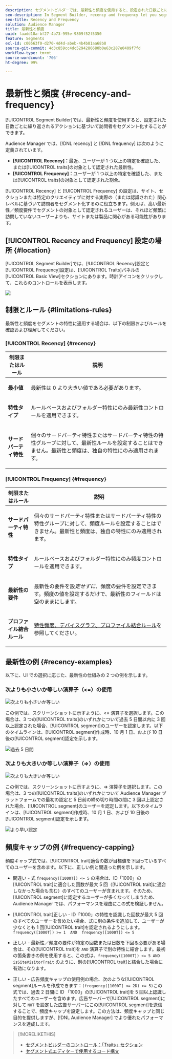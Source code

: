 ```yaml
---
description: セグメントビルダーでは、最新性と頻度を使用すると、設定された日数ごとに繰り返されるアクションに基づいて訪問者をセグメント化することができます。
seo-description: In Segment Builder, recency and frequency let you segment visitors based on actions that occur or repeat over a set daily interval.
seo-title: Recency and Frequency
solution: Audience Manager
title: 最新性と頻度
uuid: faadd18a-bf27-4b73-995e-9809f52f5350
feature: Segments
exl-id: c00563f0-d270-4d4d-abeb-4b4b81aa68b8
source-git-commit: 4d3c859cc4dc5294286680b0e63c287e0409f7fd
workflow-type: tm+mt
source-wordcount: '706'
ht-degree: 99%

---
```


# 最新性と頻度 {#recency-and-frequency}

[!UICONTROL Segment Builder]では、最新性と頻度を使用すると、設定された日数ごとに繰り返されるアクションに基づいて訪問者をセグメント化することができます。

Audience Manager では、[!DNL recency] と [!DNL frequency] は次のように定義されています。

* **[!UICONTROL Recency]：**&#x200B;最近、ユーザーが 1 つ以上の特定を確認した、または[!UICONTROL traits]の対象として認定された最新性。
* **[!UICONTROL Frequency]：**&#x200B;ユーザーが 1 つ以上の特定を確認した、または[!UICONTROL traits]の対象として認定された割合。

[!UICONTROL Recency] と [!UICONTROL Frequency] の設定は、サイト、セクションまたは特定のクリエイティブに対する実際の（または認識された）関心レベルに基づいて訪問者をセグメント化するのに役立ちます。例えば、高い最新性／頻度要件でセグメントの対象として認定されるユーザーは、それほど頻繁に訪問していないユーザーよりも、サイトまたは製品に関心がある可能性があります。

## [!UICONTROL Recency and Frequency] 設定の場所 {#location}

[!UICONTROL Segment Builder]では、[!UICONTROL Recency]設定と[!UICONTROL Frequency]設定は、[!UICONTROL Traits]パネルの[!UICONTROL Basic View]セクションにあります。時計アイコンをクリックして、これらのコントロールを表示します。

![](assets/recency_frequency.png)

## 制限とルール {#limitations-rules}

最新性と頻度をセグメントの特性に適用する場合は、以下の制限およびルールを確認および理解してください。

### [!UICONTROL Recency] {#recency}

<table id="table_026064124C694D75B7A960457D50170B"> 
 <thead> 
  <tr> 
   <th colname="col1" class="entry"> 制限またはルール </th> 
   <th colname="col2" class="entry"> 説明 </th> 
  </tr> 
 </thead>
 <tbody> 
  <tr> 
   <td colname="col1"> <p> <b>最小値</b> </p> </td> 
   <td colname="col2"> <p>最新性は 0 より大きい値である必要があります。 </p> </td> 
  </tr>
  <tr> 
   <td colname="col1"> <p> <b>特性タイプ</b> </p> </td> 
   <td colname="col2"> <p>ルールベースおよびフォルダー特性にのみ最新性コントロールを適用できます。 </p> </td> 
  </tr> 
  <tr> 
   <td colname="col1"> <p> <b>サードパーティ特性</b> </p> </td> 
   <td colname="col2"> <p>個々のサードパーティ特性またはサードパーティ特性の特性グループに対して、最新性ルールを設定することはできません。最新性と頻度は、独自の特性にのみ適用されます。 </p> </td> 
  </tr> 
 </tbody> 
</table>

### [!UICONTROL Frequency] {#frequency}

<table id="table_EBD621D26C8B4D03933E8C0753C892A7"> 
 <thead> 
  <tr> 
   <th colname="col1" class="entry"> 制限またはルール </th> 
   <th colname="col2" class="entry"> 説明 </th> 
  </tr> 
 </thead>
 <tbody> 
  <tr> 
   <td colname="col1"> <p> <b>サードパーティ特性</b> </p> </td> 
   <td colname="col2"> <p>個々のサードパーティ特性またはサードパーティ特性の特性グループに対して、頻度ルールを設定することはできません。最新性と頻度は、独自の特性にのみ適用されます。 </p> </td> 
  </tr> 
  <tr> 
   <td colname="col1"> <p> <b>特性タイプ</b> </p> </td> 
   <td colname="col2"> <p>ルールベースおよびフォルダー特性にのみ頻度コントロールを適用できます。 </p> </td> 
  </tr> 
  <tr> 
   <td colname="col1"> <p> <b>最新性の要件</b> </p> </td> 
   <td colname="col2"> <p>最新性の要件を設<i>定せずに</i>、頻度の要件を設定できます。頻度の値を設定するだけで、最新性のフィールドは空のままにします。 </p> </td> 
  </tr> 
  <tr> 
   <td colname="col1"> <p><b>プロファイル結合ルール</b> </p> </td> 
   <td colname="col2"> <p><a href="../../faq/faq-profile-merge.md#trait-freq-device-rules">特性頻度、デバイスグラフ、プロファイル結合ルール</a>を参照してください。 </p> </td> 
  </tr> 
 </tbody> 
</table>

## 最新性の例 {#recency-examples}

以下に、UI での選択に応じた、最新性の仕組みの 2 つの例を示します。

### 次よりも小さいか等しい演算子（&lt;=）の使用

![次よりも小さいか等しい](assets/less-than-equal-to.png)

この例では、スクリーンショットに示すように、&lt;= 演算子を選択します。この場合は、3 つの[!UICONTROL traits]のいずれかについて過去 5 日間以内に 3 回以上認定された場合、[!UICONTROL segment]のユーザーを認定します。以下のタイムラインは、[!UICONTROL segment]作成時、10 月 1 日、および 10 日後の[!UICONTROL segment]認定を示します。

![過去 5 日間](assets/last-5-days.png)

### 次よりも大きいか等しい演算子（=>）の使用

![次よりも大きいか等しい](assets/greater-than-equal-to.png)

この例では、スクリーンショットに示すように、=> 演算子を選択します。この場合は、3 つの[!UICONTROL traits]のいずれかについて Audience Manager プラットフォームでの最初の認定と 5 日前の締め切り時間の間に 3 回以上認定された場合、[!UICONTROL segment]のユーザーを認定します。以下のタイムラインは、[!UICONTROL segment]作成時、10 月 1 日、および 10 日後の[!UICONTROL segment]認定を示します。

![より早い認定](assets/earlier-qualification.png)


## 頻度キャップの例 {#frequency-capping}

頻度キャップ式では、[!UICONTROL trait]適合の数が目標値を下回っているすべてのユーザーを含めます。以下に、正しい例と間違った例を示します。

* 間違い - 式 `frequency([1000T]) <= 5` の場合は、ID「1000」の[!UICONTROL trait]に適合した回数が最大 5 回（[!UICONTROL trait]に適合しなかった場合も含む）のすべてのユーザーが含まれます。そのため、[!UICONTROL segment]に認定するユーザーが多くなってしまうため、Audience Manager では、パフォーマンスを理由にこの式を検証しません。

* [!UICONTROL trait]正しい - ID「1000」の特性を認識した回数が最大 5 回のすべてのユーザーを含めたい場合、式に別の条件を追加して、ユーザーが少なくとも 1 回[!UICONTROL trait]を認定されるようにします。`frequency([1000T]) >= 1  AND  frequency([1000T]) <= 5`

* 正しい - 最新性／頻度の要件が特定の回数または日数を下回る必要がある場合は、その[!UICONTROL trait]を `AND` 演算子で別の特性に結合します。最初の箇条書きの例を使用すると、この式は、`frequency([1000T]) <= 5 AND isSiteVisitorTrait` のように、別の[!UICONTROL trait]と結合した場合に有効になります。

* 正しい - 広告頻度キャップの使用例の場合、次のような[!UICONTROL segment]ルールを作成できます：`(frequency([1000T] <= 2D) >= 5)`この式では、過去 2 日間に ID 「1000」の[!UICONTROL trait]を 5 回以上認識したすべてのユーザーを含めます。広告サーバーで[!UICONTROL segment]に対して `NOT` を設定した広告サーバーにこの[!UICONTROL segment]を送信することで、頻度キャップを設定します。この方法は、頻度キャップと同じ目的を提供しますが、[!DNL Audience Manager] でより優れたパフォーマンスを達成します。

>[!MORELIKETHIS]
>
>* [セグメントビルダーのコントロール：「Traits」セクション](../../features/segments/segment-builder.md#segment-builder-controls-traits)
>* [セグメント式エディターで使用するコード構文](../../features/segments/segment-code-syntax.md)
